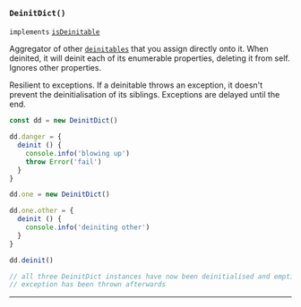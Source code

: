 ### `DeinitDict()`

`implements` [`isDeinitable`](#-isdeinitable-value-)

Aggregator of other [`deinitables`](#-isdeinitable-value-) that you assign
directly onto it. When deinited, it will deinit each of its enumerable
properties, deleting it from self. Ignores other properties.

Resilient to exceptions. If a deinitable throws an exception, it doesn't
prevent the deinitialisation of its siblings. Exceptions are delayed until the
end.

```js
const dd = new DeinitDict()

dd.danger = {
  deinit () {
    console.info('blowing up')
    throw Error('fail')
  }
}

dd.one = new DeinitDict()

dd.one.other = {
  deinit () {
    console.info('deiniting other')
  }
}

dd.deinit()

// all three DeinitDict instances have now been deinitialised and emptied
// exception has been thrown afterwards
```

---
